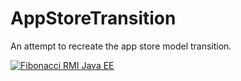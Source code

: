 # AppStoreTransition


An attempt to recreate the app store model transition.

[![Fibonacci RMI Java EE](https://imgur.com/a/oixeNqd/vi/nX_inqaAzOI/0.jpg)](https://www.youtube.com/watch?v=nX_inqaAzOI&feature=youtu.be&hd=1 "RMI Fibonacci Java")
